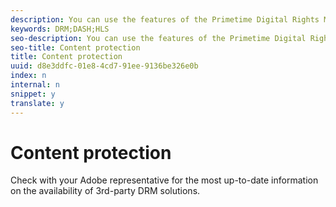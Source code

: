 ```yaml
---
description: You can use the features of the Primetime Digital Rights Management (DRM) system to provide secure access to your video content. Alternatively, you can use third-party DRM solutions as an alternative to Adobe's integrated solution.
keywords: DRM;DASH;HLS
seo-description: You can use the features of the Primetime Digital Rights Management (DRM) system to provide secure access to your video content. Alternatively, you can use third-party DRM solutions as an alternative to Adobe's integrated solution.
seo-title: Content protection
title: Content protection
uuid: d8e3ddfc-01e8-4cd7-91ee-9136be326e0b
index: n
internal: n
snippet: y
translate: y
---
```


# Content protection

Check with your Adobe representative for the most up-to-date information on the availability of 3rd-party DRM solutions.
